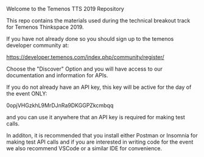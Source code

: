 Welcome to the Temenos TTS 2019 Repository

This repo contains the materials used during the technical breakout track for Temenos Thinkspace 2019.

If you have not already done so you should sign up to the temenos developer community at: 

https://developer.temenos.com/index.php/community/register/

Choose the "Discover" Option and you will have access to our documentation and information for APIs.

If you do not already have an API key, this key will be active for the day of the event ONLY:

0opjVHGzkhL9MrDJnRa9DKGGPZkcmbqq

and you can use it anywhere that an API key is required for making test calls.

In additon, it is recommended that you install either Postman or Insomnia for making test API calls 
and if you are interested in writing code for the event we also recommend VSCode or a similar IDE for convenience.
